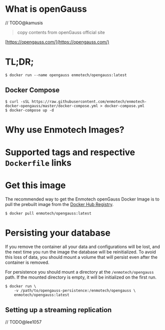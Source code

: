 # What is openGauss
// TODO@kamusis 
> copy contents from openGauss official site

[https://opengauss.com/](https://opengauss.com/)

# TL;DR;

```console
$ docker run --name opengauss enmotech/opengauss:latest
```

## Docker Compose

```console
$ curl -sSL https://raw.githubusercontent.com/enmotech/enmotech-docker-opengauss/master/docker-compose.yml > docker-compose.yml
$ docker-compose up -d
```

# Why use Enmotech Images?

# Supported tags and respective `Dockerfile` links

# Get this image

The recommended way to get the Enmotech openGauss Docker Image is to pull the prebuilt image from the [Docker Hub Registry](https://hub.docker.com/r/enmotech/opengauss).

```console
$ docker pull enmotech/opengauss:latest
```

# Persisting your database

If you remove the container all your data and configurations will be lost, and the next time you run the image the database will be reinitialized. To avoid this loss of data, you should mount a volume that will persist even after the container is removed.

For persistence you should mount a directory at the `/enmotech/opengauss` path. If the mounted directory is empty, it will be initialized on the first run.

```console
$ docker run \
    -v /path/to/opengauss-persistence:/enmotech/opengauss \
    enmotech/opengauss:latest
```

## Setting up a streaming replication
// TODO@lee1057
